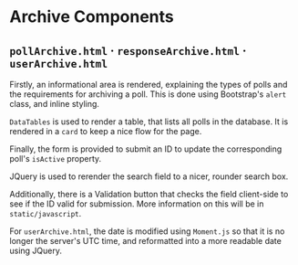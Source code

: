 # Archive Components

## `pollArchive.html` &middot; `responseArchive.html` &middot; `userArchive.html`

Firstly, an informational area is rendered, explaining the types of polls and the requirements for archiving a poll. This is done
using Bootstrap's `alert` class, and inline styling.
 
`DataTables` is used to render a table, that lists all polls in the database. It is rendered in a `card` to keep a nice flow
for the page.

Finally, the form is provided to submit an ID to update the corresponding poll's `isActive` property.

JQuery is used to rerender the search field to a nicer, rounder search box.

Additionally, there is a Validation button that checks the field client-side to see if the ID valid for submission. More information
on this will be in `static/javascript`.

For `userArchive.html`, the date is modified using `Moment.js` so that it is no longer the server's UTC time, and reformatted
into a more readable date using JQuery.